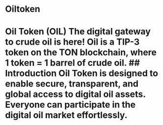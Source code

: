 # Oiltoken
# Oil Token (OIL)   The digital gateway to crude oil is here! Oil is a TIP-3 token on the TON blockchain, where **1 token = 1 barrel of crude oil**.    ## Introduction   Oil Token is designed to enable secure, transparent, and global access to digital oil assets. Everyone can participate in the digital oil market effortlessly.   
